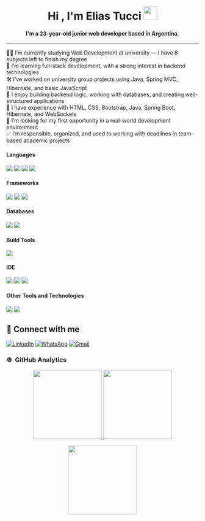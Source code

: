 <h1 align="center">Hi , I'm Elias Tucci <img src="https://media.giphy.com/media/hvRJCLFzcasrR4ia7z/giphy.gif" width="35"></h1>
<p align="center">
  <h4 align="center">I'm a 23-year-old junior web developer based in Argentina.</h4>
</p>
<hr/>
👨‍💻 I’m currently studying Web Development at university — I have 8 subjects left to finish my degree<br>
🌱 I’m learning full-stack development, with a strong interest in backend technologies<br>
🛠️ I’ve worked on university group projects using Java, Spring MVC, Hibernate, and basic JavaScript<br>
🧠 I enjoy building backend logic, working with databases, and creating well-structured applications<br>
💬 I have experience with HTML, CSS, Bootstrap, Java, Spring Boot, Hibernate, and WebSockets<br>
🚀 I’m looking for my first opportunity in a real-world development environment<br>
✅ I’m responsible, organized, and used to working with deadlines in team-based academic projects<br>

<h4> Languages </h4>
<span> 
  <img src="https://img.shields.io/badge/Java-ED8B00?style=for-the-badge&logo=java&logoColor=white">
  <img src="https://img.shields.io/badge/HTML5-E34F26?style=for-the-badge&logo=html5&logoColor=white">
  <img src="https://img.shields.io/badge/CSS3-1572B6?style=for-the-badge&logo=css3&logoColor=white">
  <img src="https://img.shields.io/badge/JavaScript-F7DF1E?style=for-the-badge&logo=javascript&logoColor=black">
</span>

<h4> Frameworks </h4>
<span>
  <img src="https://img.shields.io/badge/Bootstrap-563D7C?style=for-the-badge&logo=bootstrap&logoColor=white">
  <img src="https://img.shields.io/badge/Hibernate-59666C?style=for-the-badge&logo=hibernate&logoColor=white">
  <img src="https://img.shields.io/badge/spring-%236DB33F.svg?style=for-the-badge&logo=spring&logoColor=white">
</span>

<h4> Databases </h4>
<span>
  <img src="https://img.shields.io/badge/MySQL-00000F?style=for-the-badge&logo=mysql&logoColor=white">
  <img src="https://img.shields.io/badge/MariaDB-003545?style=for-the-badge&logo=mariadb&logoColor=white">
</span>

<h4> Build Tools </h4>
<span>
  <img src="https://img.shields.io/badge/Apache_Maven-C71A36?style=for-the-badge&logo=apachemaven&logoColor=white">
</span>

<h4> IDE </h4>
<span>
<img src="https://img.shields.io/badge/IntelliJIDEA-000000.svg?style=for-the-badge&logo=intellij-idea&logoColor=white">
<img src="https://img.shields.io/badge/Eclipse-FE7A16.svg?style=for-the-badge&logo=Eclipse&logoColor=white">
<img src="https://img.shields.io/badge/Visual_Studio_Code-0078D4?style=for-the-badge&logo=visual%20studio%20code&logoColor=white">
  
<h4> Other Tools and Technologies </h4>
<span>
  <img src="https://img.shields.io/badge/Git-F05032?style=for-the-badge&logo=git&logoColor=white">
  <img src="https://img.shields.io/badge/github-%23121011.svg?style=for-the-badge&logo=github&logoColor=white">
</span>

## 🤝 Connect with me

[![LinkedIn](https://img.shields.io/badge/LinkedIn-0077B5?style=for-the-badge&logo=linkedin&logoColor=white)](https://www.linkedin.com/in/elias-luis-tucci-6633aa308)
[![WhatsApp](https://img.shields.io/badge/WhatsApp-25D366?style=for-the-badge&logo=whatsapp&logoColor=white)](https://wa.me/541164681220)
[![Gmail](https://img.shields.io/badge/Gmail-D14836?style=for-the-badge&logo=gmail&logoColor=white)](mailto:tuccieliasluis@gmail.com)

### ⚙️ &nbsp;GitHub Analytics

<p align="center">
  <a href="https://github.com/ELIAS2401">
    <img height="180em" src="https://github-readme-stats-eight-theta.vercel.app/api?username=ELIAS2401&show_icons=true&theme=algolia&include_all_commits=true&count_private=true"/>
  </a>
  <a href="https://github.com/Adityakanoi2001">
    <img height="180em" src="https://github-readme-stats-eight-theta.vercel.app/api/top-langs/?username=ELIAS2401&layout=compact&langs_count=8&theme=algolia"/>
  </a>
</p>

<p align="center">
  <img height="180em" src="https://github-readme-streak-stats.herokuapp.com/?user=ELIAS2401&theme=dark&hide_border=true"/>
</p>
